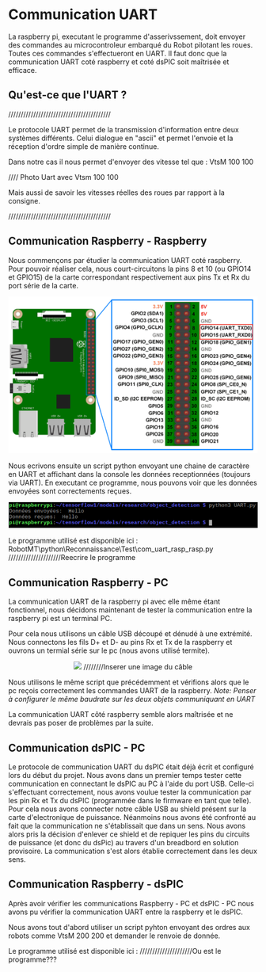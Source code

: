 # Communication UART

La raspberry pi, executant le programme d'asserivssement, doit envoyer des commandes au microcontroleur embarqué du Robot pilotant les roues.
Toutes ces commandes s'effectueront en UART. Il faut donc que la communication UART coté raspberry et coté dsPIC soit maîtrisée et efficace.

## Qu'est-ce que l'UART ?

/////////////////////////////////////////

Le protocole UART permet de la transmission d'information entre deux systèmes différents. Celui dialogue en "ascii" et permet l'envoie et la réception d'ordre simple de manière continue.

Dans notre cas il nous permet d'envoyer des vitesse tel que : VtsM 100 100

//// Photo Uart avec Vtsm 100 100

Mais aussi de savoir les vitesses réelles des roues par rapport à la consigne.

/////////////////////////////////////////

## Communication Raspberry - Raspberry
Nous commençons par étudier la communication UART coté raspberry.
Pour pouvoir réaliser cela, nous court-circuitons la pins 8 et 10 (ou GPIO14 et GPIO15) de la carte correspondant respectivement aux pins Tx et Rx du port série de la carte.

<p align="center">
  <img src="..\ressources\Presentation\images\image_pin_rasp.png">
</p> 

Nous ecrivons ensuite un script python envoyant une chaine de caractère en UART et affichant dans la console les données receptionnées (toujours via UART). En executant ce programme, nous pouvons voir que les données envoyées sont correctements reçues.

<p align="center">
  <img src="..\ressources\Presentation\captures\Communication_RASP-RASP_reduite.png">
</p> 

Le programme utilisé est disponible ici : RobotMT\python\Reconnaissance\Test\com_uart_rasp_rasp.py /////////////////////Reecrire le programme 

## Communication Raspberry - PC

La communication UART de la raspberry pi avec elle même étant fonctionnel, nous décidons maintenant de tester la communication entre la raspberry pi est un terminal PC.

Pour cela nous utilisons un câble USB découpé et dénudé à une extrémité. Nous connectons les fils D+ et D- au pins Rx et Tx de la raspberry et ouvrons un termial série sur le pc (nous avons utilisé termite).

<p align="center">
  <img src="..\ressources\Presentation\images\liaison_uart_raspberry_pc.png"> ////////Inserer une image du câble
</p> 

Nous utilisons le même script que précédemment et vérifions alors que le pc reçois correctement les commandes UART de la raspberry.
*Note: Penser à configurer le même baudrate sur les deux objets communiquant en UART*

La communication UART côté raspberry semble alors maîtrisée et ne devrais pas poser de problèmes par la suite.

## Communication dsPIC - PC

Le protocole de communication UART du dsPIC était déjà écrit et configuré lors du début du projet.
Nous avons dans un premier temps tester cette communication en connectant le dsPIC au PC à l'aide du port USB. Celle-ci s'effectuant correctement, nous avons voulue tester la communication par les pin Rx et Tx du dsPIC (programmée dans le firmware en tant que telle).
Pour cela nous avons connecter notre câble USB au shield présent sur la carte d'electronique de puissance. Néanmoins nous avons été confronté au fait que la communication ne s'établissait que dans un sens. Nous avons alors pris la décision d'enlever ce shield et de repiquer les pins du circuits de puissance (et donc du dsPic) au travers d'un breadbord en solution provisoire. La communication s'est alors établie correctement dans les deux sens.

## Communication Raspberry - dsPIC

Après avoir vérifier les communications Raspberry - PC et dsPIC - PC nous avons pu vérifier la communication UART entre la raspberry et le dsPIC.

Nous avons tout d'abord utiliser un script pyhton envoyant des ordres aux robots comme VtsM 200 200 et demander le renvoie de donnée.

Le programme utilisé est disponible ici :  /////////////////////Ou est le programme???
